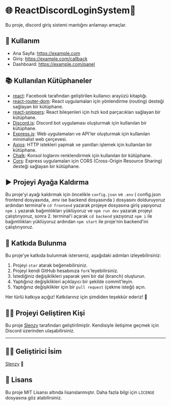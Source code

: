 # 🌐 ReactDiscordLoginSystem🚀
Bu proje, discord giriş sistemi mantığını anlamayı amaçlar.

## 🔧 Kullanım
- Ana Sayfa: https://example.com
- Giriş: https://example.com/callback
- Dashboard: https://example.com/panel

## 📚 Kullanılan Kütüphaneler

- [react](https://reactjs.org/): Facebook tarafından geliştirilen kullanıcı arayüzü kitaplığı.
- [react-router-dom](https://reactrouter.com/web/guides/quick-start): React uygulamaları için yönlendirme (routing) desteği sağlayan bir kütüphane.
- [react-snippers](https://www.npmjs.com/package/react-snippets): React bileşenleri için hızlı kod parçacıkları sağlayan bir kütüphane.
- [Discord.js](https://npmjs.org/package/discord.js): Discord bot uygulaması oluşturmak için kullanılan bir kütüphane.
- [Express.js](https://expressjs.com/): Web uygulamaları ve API'ler oluşturmak için kullanılan minimalist web çerçevesi.
- [Axios](https://github.com/axios/axios): HTTP istekleri yapmak ve yanıtları işlemek için kullanılan bir kütüphane.
- [Chalk](https://github.com/chalk/chalk): Konsol loglarını renklendirmek için kullanılan bir kütüphane.
- [Cors](https://github.com/expressjs/cors): Express uygulamaları için CORS (Cross-Origin Resource Sharing) desteği sağlayan bir kütüphane.

## ▶️ Projeyi Ayağa Kaldırma
Bu proje'yi ayağı kaldırmak için öncelikle `config.json`  ve `.env` ( config.json frontend dosyasında, .env ise backend dosyasında ) dosyasını dolduruyoruz ardından terminal'e `cd frontend` yazarak projeye dosyasına giriş yapıyoruz `npm i` yazarak bağımlılıkları yüklüyoruz ve `npm run dev` yazarak projeyi çalıştırıyoruz, sonra 2. terminal'i açarak `cd backend` yazıyoruz `npm i` ile bağımlılıkları yüklüyoruz ardından `npm start` ile proje'nin backend'ini çalıştırıyoruz.

## 🤝 Katkıda Bulunma 
Bu proje'ye katkıda bulunmak isterseniz, aşağıdaki adımları izleyebilirsiniz: 
1. Projeyi `star` atarak beğenebilirsiniz. 
2. Projeyi kendi GitHub hesabınıza `fork`'leyebilirsiniz. 
3. İstediğiniz değişiklikleri yaparak yeni bir dal (branch) oluşturun. 
4. Yaptığınız değişiklikleri açıklayıcı bir şekilde commit'leyin. 
5. Yaptığınız değişiklikler için bir `pull request` (çekme isteği) açın. 

Her türlü katkıya açığız! Katkılarınız için şimdiden teşekkür ederiz! 🚀

## 👨‍💻 Projeyi Geliştiren Kişi

Bu proje [Slenzy](https://discord.com/users/1070795507082985524) tarafından geliştirilmiştir. Kendisiyle iletişime geçmek için Discord üzerinden ulaşabilirsiniz.

---

## 👨‍💻 Geliştirici İsim
 [Slenzy](https://discord.com/users/1070795507082985524) 🚀


## 📝 Lisans
Bu proje MIT Lisansı altında lisanslanmıştır. Daha fazla bilgi için `LICENSE` dosyasına göz atabilirsiniz.
